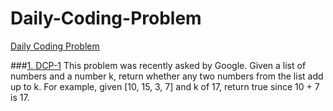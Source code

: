 # Daily-Coding-Problem

[Daily Coding Problem](https://www.dailycodingproblem.com "To subscribe")

###[1. DCP-1](/DCP-1.py)
This problem was recently asked by Google.
Given a list of numbers and a number k, return whether any two numbers from the list add up to k.
For example, given [10, 15, 3, 7] and k of 17, return true since 10 + 7 is 17.
